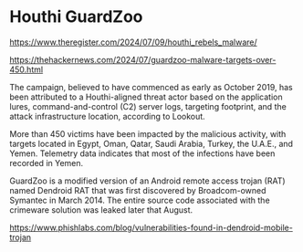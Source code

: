 # Houthi GuardZoo
https://www.theregister.com/2024/07/09/houthi_rebels_malware/

https://thehackernews.com/2024/07/guardzoo-malware-targets-over-450.html

The campaign, believed to have commenced as early as October 2019, has been attributed to a Houthi-aligned threat actor based on the application lures, command-and-control (C2) server logs, targeting footprint, and the attack infrastructure location, according to Lookout.

More than 450 victims have been impacted by the malicious activity, with targets located in Egypt, Oman, Qatar, Saudi Arabia, Turkey, the U.A.E., and Yemen. Telemetry data indicates that most of the infections have been recorded in Yemen.

GuardZoo is a modified version of an Android remote access trojan (RAT) named Dendroid RAT that was first discovered by Broadcom-owned Symantec in March 2014. The entire source code associated with the crimeware solution was leaked later that August.

https://www.phishlabs.com/blog/vulnerabilities-found-in-dendroid-mobile-trojan
